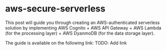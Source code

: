 # aws-secure-serverless
This post will guide you through creating an AWS-authenticated serverless solution by implementing AWS Cognito + AWS API Gateway + AWS Lambda (for the processing layer) + AWS DyanmoDB (for the data storage layer). 

The guide is available on the following link: TODO: Add link